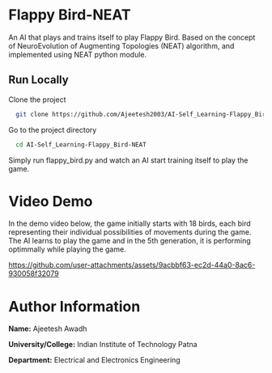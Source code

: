 # Flappy Bird-NEAT

An AI that plays and trains itself to play Flappy Bird. Based on the concept of NeuroEvolution of Augmenting Topologies (NEAT) algorithm, and implemented using NEAT python module.
  
## Run Locally

Clone the project

```bash
  git clone https://github.com/Ajeetesh2003/AI-Self_Learning-Flappy_Bird-NEAT.git
```

Go to the project directory

```bash
  cd AI-Self_Learning-Flappy_Bird-NEAT
```

Simply run flappy_bird.py and watch an AI start training itself to play the game.

# Video Demo

In the demo video below, the game initially starts with 18 birds, each bird representing their individual possibilities of movements during the game. The AI learns to play the game and in the 5th generation, it is performing optimmally while playing the game.

https://github.com/user-attachments/assets/9acbbf63-ec2d-44a0-8ac6-930058f32079


# Author Information

**Name:** Ajeetesh Awadh

**University/College:** Indian Institute of Technology Patna

**Department:** Electrical and Electronics Engineering

  
